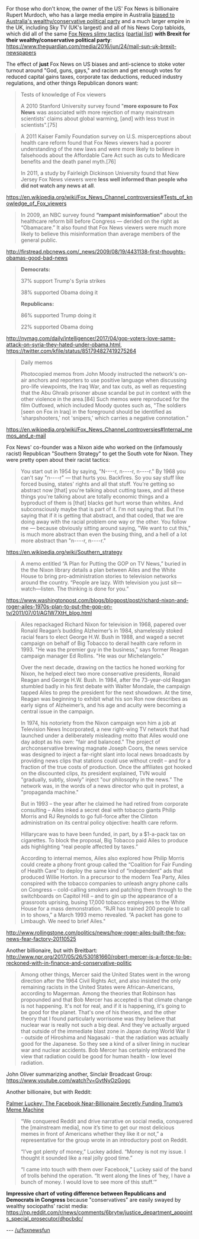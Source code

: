 For those who don't know, the owner of the US' Fox News is billionaire Rupert Murdoch, who has a large media empire in Australia [biased to Australia's wealthy/conservative political party](http://cf.broadsheet.ie/wp-content/uploads/2014/02/MurdochpapersOz.jpg) and a much larger empire in the UK, including Sky TV (UK's largest) and all of his News Corp tabloids, which did all of the same [Fox News slimy tactics](https://www.washingtonpost.com/news/the-fix/wp/2016/10/05/almost-every-asian-stereotype-you-can-think-of-in-one-fox-news-segment/) ([partial list](https://en.wikipedia.org/wiki/Fox_News_controversies#Studies_and_reports)) **with Brexit for their wealthy/conservative political party**: https://www.theguardian.com/media/2016/jun/24/mail-sun-uk-brexit-newspapers

The effect of **just** Fox News on US biases and anti-science to stoke voter turnout around "God, guns, gays," and racism and get enough votes for reduced capital gains taxes, corporate tax deductions, reduced industry regulations, and other things Republican donors want:

>Tests of knowledge of Fox viewers
>
>A 2010 Stanford University survey found "**more exposure to Fox News** was associated with more rejection of many mainstream scientists' claims about global warming, [and] with less trust in scientists".[75]

>A 2011 Kaiser Family Foundation survey on U.S. misperceptions about health care reform found that Fox News viewers had a poorer understanding of the new laws and were more likely to believe in falsehoods about the Affordable Care Act such as cuts to Medicare benefits and the death panel myth.[76]
>
>In 2011, a study by Fairleigh Dickinson University found that New Jersey Fox News viewers were **less well informed than people who did not watch any news at all**.

https://en.wikipedia.org/wiki/Fox_News_Channel_controversies#Tests_of_knowledge_of_Fox_viewers

>In 2009, an NBC survey found **“rampant misinformation”** about the healthcare reform bill before Congress — derided on the right as “Obamacare.” It also found that Fox News viewers were much more likely to believe this misinformation than average members of the general public.

http://firstread.nbcnews.com/_news/2009/08/19/4431138-first-thoughts-obamas-good-bad-news

>**Democrats:**
>
>37% support Trump's Syria strikes
>
>38% supported Obama doing it
>
>**Republicans:**
>
>86% supported Trump doing it
>
>22% supported Obama doing

http://nymag.com/daily/intelligencer/2017/04/gop-voters-love-same-attack-on-syria-they-hated-under-obama.html, https://twitter.com/kfile/status/851794827419275264

>Daily memos
>
>Photocopied memos from John Moody instructed the network's on-air anchors and reporters to use positive language when discussing pro-life viewpoints, the Iraq War, and tax cuts, as well as requesting that the Abu Ghraib prisoner abuse scandal be put in context with the other violence in the area.[84] Such memos were reproduced for the film Outfoxed, which included Moody quotes such as, "The soldiers [seen on Fox in Iraq] in the foreground should be identified as 'sharpshooters,' not 'snipers,' which carries a negative connotation."

https://en.wikipedia.org/wiki/Fox_News_Channel_controversies#Internal_memos_and_e-mail

Fox News' co-founder was a Nixon aide who worked on the (infamously racist) Republican "Southern Strategy" to get the South vote for Nixon. They were pretty open about their racist tactics:

>You start out in 1954 by saying, "N----r, n----r, n----r." By 1968 you can't say "n----r" — that hurts you. Backfires. So you say stuff like forced busing, states' rights and all that stuff. You're getting so abstract now [that] you're talking about cutting taxes, and all these things you're talking about are totally economic things and a byproduct of them is [that] blacks get hurt worse than whites. And subconsciously maybe that is part of it. I'm not saying that. But I'm saying that if it is getting that abstract, and that coded, that we are doing away with the racial problem one way or the other. You follow me — because obviously sitting around saying, "We want to cut this," is much more abstract than even the busing thing, and a hell of a lot more abstract than "n----r, n----r."

https://en.wikipedia.org/wiki/Southern_strategy

>A memo entitled “A Plan for Putting the GOP on TV News,” buried in the the Nixon library details a plan between Ailes and the White House to bring pro-administration stories to television networks around the country. “People are lazy. With television you just sit—watch—listen. The thinking is done for you.” 

https://www.washingtonpost.com/blogs/blogpost/post/richard-nixon-and-roger-ailes-1970s-plan-to-put-the-gop-on-tv/2011/07/01/AG1W7XtH_blog.html

>Ailes repackaged Richard Nixon for television in 1968, papered over Ronald Reagan’s budding Alzheimer’s in 1984, shamelessly stoked racial fears to elect George H.W. Bush in 1988, and waged a secret campaign on behalf of Big Tobacco to derail health care reform in 1993. "He was the premier guy in the business," says former Reagan campaign manager Ed Rollins. "He was our Michelangelo."
>
>Over the next decade, drawing on the tactics he honed working for Nixon, he helped elect two more conservative presidents, Ronald Reagan and George H.W. Bush. In 1984, after the 73-year-old Reagan stumbled badly in his first debate with Walter Mondale, the campaign tapped Ailes to prep the president for the next showdown. At the time, Reagan was beginning to exhibit what his son Ron now describes as early signs of Alzheimer’s, and his age and acuity were becoming a central issue in the campaign. 
>
>In 1974, his notoriety from the Nixon campaign won him a job at Television News Incorporated, a new right-wing TV network that had launched under a deliberately misleading motto that Ailes would one day adopt as his own: "fair and balanced." The project of archconservative brewing magnate Joseph Coors, the news service was designed to inject a far-right slant into local news broadcasts by providing news clips that stations could use without credit – and for a fraction of the true costs of production. Once the affiliates got hooked on the discounted clips, its president explained, TVN would "gradually, subtly, slowly" inject "our philosophy in the news.” The network was, in the words of a news director who quit in protest, a "propaganda machine."
>
>But in 1993 – the year after he claimed he had retired from corporate consulting – Ailes inked a secret deal with tobacco giants Philip Morris and RJ Reynolds to go full-force after the Clinton administration on its central policy objective: health care reform.
>
>Hillarycare was to have been funded, in part, by a $1-a-pack tax on cigarettes. To block the proposal, Big Tobacco paid Ailes to produce ads highlighting “real people affected by taxes.”
>
>According to internal memos, Ailes also explored how Philip Morris could create a phony front group called the “Coalition for Fair Funding of Health Care” to deploy the same kind of “independent” ads that produced Willie Horton. In a precursor to the modern Tea Party, Ailes conspired with the tobacco companies to unleash angry phone calls on Congress – cold-calling smokers and patching them through to the switchboards on Capitol Hill – and to gin up the appearance of a grassroots uprising, busing 17,000 tobacco employees to the White House for a mass demonstration. “RJR has trained 200 people to call in to shows,” a March 1993 memo revealed. “A packet has gone to Limbaugh. We need to brief Ailes." 

http://www.rollingstone.com/politics/news/how-roger-ailes-built-the-fox-news-fear-factory-20110525

Another billionaire, but with Breitbart: http://www.npr.org/2017/05/26/530181660/robert-mercer-is-a-force-to-be-reckoned-with-in-finance-and-conservative-politic

>Among other things, Mercer said the United States went in the wrong direction after the 1964 Civil Rights Act, and also insisted the only remaining racists in the United States were African-Americans, according to Magerman. Among the theories that Robinson has propounded and that Bob Mercer has accepted is that climate change is not happening. It's not for real, and if it is happening, it's going to be good for the planet. That's one of his theories, and the other theory that I found particularly worrisome was they believe that nuclear war is really not such a big deal. And they've actually argued that outside of the immediate blast zone in Japan during World War II - outside of Hiroshima and Nagasaki - that the radiation was actually good for the Japanese. So they see a kind of a silver lining in nuclear war and nuclear accidents. Bob Mercer has certainly embraced the view that radiation could be good for human health - low level radiation.

John Oliver summarizing another, Sinclair Broadcast Group: https://www.youtube.com/watch?v=GvtNyOzGogc

Another billionaire, but with Reddit:

[Palmer Luckey: The Facebook Near-Billionaire Secretly Funding Trump’s Meme Machine](http://www.thedailybeast.com/articles/2016/09/22/palmer-luckey-the-facebook-billionaire-secretly-funding-trump-s-meme-machine.html)
>
>“We conquered Reddit and drive narrative on social media, conquered the [mainstream media], now it’s time to get our most delicious memes in front of Americans whether they like it or not,” a representative for the group wrote in an introductory post on Reddit.
>
>“I’ve got plenty of money,” Luckey added. “Money is not my issue. I thought it sounded like a real jolly good time.”
>
>“I came into touch with them over Facebook,” Luckey said of the band of trolls behind the operation. “It went along the lines of ‘hey, I have a bunch of money. I would love to see more of this stuff.’”

**Impressive chart of voting difference between Republicans and Democrats in Congress** because "conservatives" are easily swayed by wealthy sociopaths' racist media: https://np.reddit.com/r/news/comments/6brytw/justice_department_appoints_special_prosecutor/dhpcbdc/

--- [/u/foxnewsfun](https://www.reddit.com/user/foxnewsfun)
